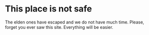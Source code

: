 # This place is not safe
The elden ones have escaped and we do not have much time. Please, forget you ever saw this site. Everything will be easier.
